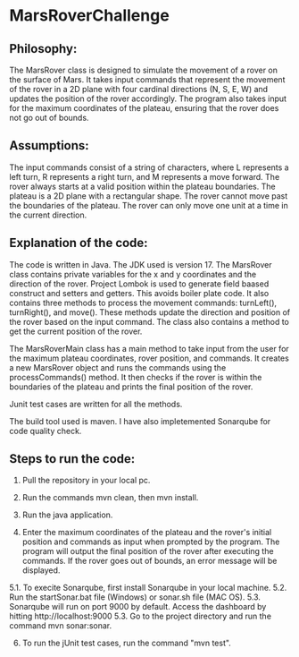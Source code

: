 # MarsRoverChallenge


## Philosophy:

The MarsRover class is designed to simulate the movement of a rover on the surface of Mars. It takes input commands that represent the movement of the rover in a 2D plane with four cardinal directions (N, S, E, W) and updates the position of the rover accordingly. The program also takes input for the maximum coordinates of the plateau, ensuring that the rover does not go out of bounds.

## Assumptions:

The input commands consist of a string of characters, where L represents a left turn, R represents a right turn, and M represents a move forward.
The rover always starts at a valid position within the plateau boundaries.
The plateau is a 2D plane with a rectangular shape.
The rover cannot move past the boundaries of the plateau.
The rover can only move one unit at a time in the current direction.

## Explanation of the code:

The code is written in Java. The JDK used is version 17.
The MarsRover class contains private variables for the x and y coordinates and the direction of the rover. Project Lombok is used to generate field baased construct and setters and getters. This avoids boiler plate code. It also contains three methods to process the movement commands: turnLeft(), turnRight(), and move(). These methods update the direction and position of the rover based on the input command. The class also contains a method to get the current position of the rover.

The MarsRoverMain class has a main method to take input from the user for the maximum plateau coordinates, rover position, and commands. It creates a new MarsRover object and runs the commands using the processCommands() method. It then checks if the rover is within the boundaries of the plateau and prints the final position of the rover.

Junit test cases are written for all the methods.

The build tool used is maven. I have also impletemented Sonarqube for code quality check.

## Steps to run the code:

1. Pull the repository in your local pc.

2. Run the commands mvn clean, then mvn install.

3. Run the java application.

4. Enter the maximum coordinates of the plateau and the rover's initial position and commands as input when prompted by the program.
The program will output the final position of the rover after executing the commands. If the rover goes out of bounds, an error message will be displayed.

5.1. To execite Sonarqube, first install Sonarqube in your local machine.
5.2. Run the startSonar.bat file (Windows) or sonar.sh file (MAC OS).
5.3. Sonarqube will run on port 9000 by default. Access the dashboard by hitting http://localhost:9000
5.3. Go to the project directory and run the command mvn sonar:sonar.

6. To run the jUnit test cases, run the command "mvn test".
